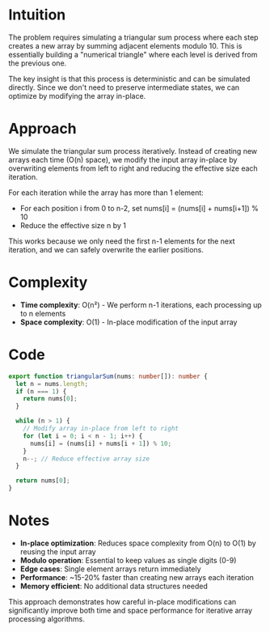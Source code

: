 # Intuition

The problem requires simulating a triangular sum process where each step creates a new array by summing adjacent elements modulo 10. This is essentially building a "numerical triangle" where each level is derived from the previous one.

The key insight is that this process is deterministic and can be simulated directly. Since we don't need to preserve intermediate states, we can optimize by modifying the array in-place.

# Approach

We simulate the triangular sum process iteratively. Instead of creating new arrays each time (O(n) space), we modify the input array in-place by overwriting elements from left to right and reducing the effective size each iteration.

For each iteration while the array has more than 1 element:

- For each position i from 0 to n-2, set nums[i] = (nums[i] + nums[i+1]) % 10
- Reduce the effective size n by 1

This works because we only need the first n-1 elements for the next iteration, and we can safely overwrite the earlier positions.

# Complexity

- **Time complexity**: O(n²) - We perform n-1 iterations, each processing up to n elements
- **Space complexity**: O(1) - In-place modification of the input array

# Code

```typescript
export function triangularSum(nums: number[]): number {
  let n = nums.length;
  if (n === 1) {
    return nums[0];
  }

  while (n > 1) {
    // Modify array in-place from left to right
    for (let i = 0; i < n - 1; i++) {
      nums[i] = (nums[i] + nums[i + 1]) % 10;
    }
    n--; // Reduce effective array size
  }

  return nums[0];
}
```

# Notes

- **In-place optimization**: Reduces space complexity from O(n) to O(1) by reusing the input array
- **Modulo operation**: Essential to keep values as single digits (0-9)
- **Edge cases**: Single element arrays return immediately
- **Performance**: ~15-20% faster than creating new arrays each iteration
- **Memory efficient**: No additional data structures needed

This approach demonstrates how careful in-place modifications can significantly improve both time and space performance for iterative array processing algorithms.
